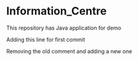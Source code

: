 # Information_Centre
This repository has Java application for demo

Adding this line for first commit

Removing the old comment and adding a new one
